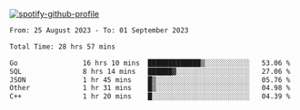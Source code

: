 [![spotify-github-profile](https://spotify-github-profile.vercel.app/api/view?uid=313pysyt3uxkjdidtiuvzf7nrnnu&cover_image=true&theme=natemoo-re&show_offline=false&background_color=121212&interchange=false&bar_color=53b14f&bar_color_cover=false)](https://spotify-github-profile.vercel.app/api/view?uid=313pysyt3uxkjdidtiuvzf7nrnnu&redirect=true)

<!--START_SECTION:waka-->

```txt
From: 25 August 2023 - To: 01 September 2023

Total Time: 28 hrs 57 mins

Go                16 hrs 10 mins  █████████████▒░░░░░░░░░░░   53.06 %
SQL               8 hrs 14 mins   ██████▓░░░░░░░░░░░░░░░░░░   27.06 %
JSON              1 hr 45 mins    █▒░░░░░░░░░░░░░░░░░░░░░░░   05.76 %
Other             1 hr 31 mins    █▒░░░░░░░░░░░░░░░░░░░░░░░   04.98 %
C++               1 hr 20 mins    █░░░░░░░░░░░░░░░░░░░░░░░░   04.39 %
```

<!--END_SECTION:waka-->